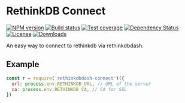 # RethinkDB Connect

[![NPM version][npm-image]][npm-url]
[![Build status][travis-image]][travis-url]
[![Test coverage][codecov-image]][codecov-url]
[![Dependency Status][david-image]][david-url]
[![License][license-image]][license-url]
[![Downloads][downloads-image]][downloads-url]

An easy way to connect to rethinkdb via rethinkdbdash.

## Example

```js
const r = require('rethinkdbdash-connect')({
  url: process.env.RETHINKDB_URL, // URL of the server
  ca: process.env.RETHINKDB_CA, // CA for SSL
})
```

[npm-image]: https://img.shields.io/npm/v/rethinkdbdash-connect.svg?style=flat-square
[npm-url]: https://npmjs.org/package/rethinkdbdash-connect
[travis-image]: https://img.shields.io/travis/jonathanong/rethinkdbdash-connect/master.svg?style=flat-square
[travis-url]: https://travis-ci.org/jonathanong/rethinkdbdash-connect
[codecov-image]: https://img.shields.io/codecov/c/github/jonathanong/rethinkdbdash-connect/master.svg?style=flat-square
[codecov-url]: https://codecov.io/github/jonathanong/rethinkdbdash-connect
[david-image]: http://img.shields.io/david/jonathanong/rethinkdbdash-connect.svg?style=flat-square
[david-url]: https://david-dm.org/jonathanong/rethinkdbdash-connect
[license-image]: http://img.shields.io/npm/l/rethinkdbdash-connect.svg?style=flat-square
[license-url]: LICENSE
[downloads-image]: http://img.shields.io/npm/dm/rethinkdbdash-connect.svg?style=flat-square
[downloads-url]: https://npmjs.org/package/rethinkdbdash-connect
